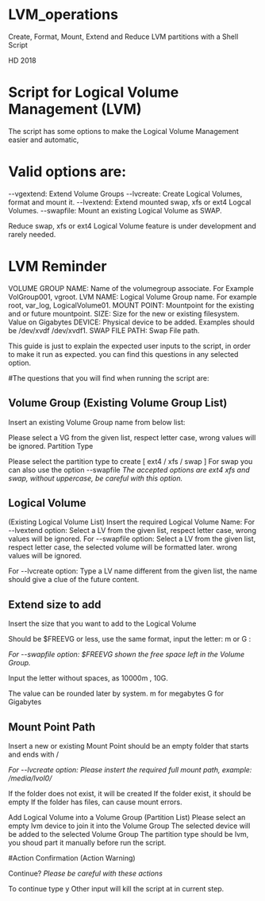 # LVM_operations
Create, Format, Mount, Extend and Reduce LVM partitions with a Shell Script

HD 2018

# Script for Logical Volume Management (LVM)
The script has some options to make the Logical Volume Management easier and automatic,

# Valid options are:
--vgextend: Extend Volume Groups
--lvcreate: Create Logical Volumes, format and mount it.
--lvextend: Extend mounted swap, xfs or ext4 Logcal Volumes.
--swapfile: Mount an existing Logical Volume as SWAP.

Reduce swap, xfs or ext4 Logical Volume feature is under development and rarely needed.

 
# LVM Reminder 
 VOLUME GROUP NAME: Name of the volumegroup associate. For Example VolGroup001, vgroot.
 LVM NAME: Logical Volume Group name. For example root, var_log, LogicalVolume01.
 MOUNT POINT: Mountpoint for the existing and or future mountpoint.
 SIZE: Size for the new or existing filesystem. Value on Gigabytes
 DEVICE: Physical device to be added. Examples should be /dev/xvdf /dev/xvdf1.
 SWAP FILE PATH: Swap File path.
 
This guide is just to explain the expected user inputs to the script, in order to make it run as expected. you can find this questions in any selected option.

#The questions that you will find when running the script are:

## Volume Group (Existing Volume Group List)
  Insert an existing Volume Group name from below list:

Please select a VG from the given list, respect letter case, wrong values will be ignored.
Partition Type

Please select the partition type to create [ ext4 / xfs / swap ]
  For swap you can also use the option --swapfile
  *The accepted options are ext4 xfs and swap, without uppercase, be careful with this option.*
  
## Logical Volume
(Existing Logical Volume List)
  Insert the required Logical Volume Name:
    For --lvextend option: Select a LV from the given list, respect letter case, wrong values will be ignored.
    For --swapfile option: Select a LV from the given list, respect letter case, the selected volume will be formatted later.
    wrong values will be ignored.

  For --lvcreate option: Type a LV name different from the given list, the name should give a clue of the future content.

## Extend size to add
Insert the size that you want to add to the Logical Volume

Should be $FREEVG or less, use the same format, input the letter:
m or G :

  *For --swapfile option: $FREEVG shown the free space left in the Volume Group.*

Input the letter without spaces, as 10000m , 10G.

The value can be rounded later by system.
m for megabytes
G for Gigabytes

## Mount Point Path
  Insert a new or existing Mount Point
  should be an empty folder that starts and ends with /

  *For --lvcreate option: Please instert the required full mount path, example: /media/lvol0/*

  If the folder does not exist, it will be created
  If the folder exist, it should be empty
  If the folder has files, can cause mount errors.

 Add Logical Volume into a Volume Group
(Partition List)
  Please select an empty lvm device to join it into the Volume Group
  The selected device will be added to the selected Volume Group
  The partition type should be lvm, you shoud part it manually before run the script.

#Action Confirmation
(Action Warning)

Continue?
  *Please be careful with these actions*

To continue type y
Other input will kill the script at in current step.


